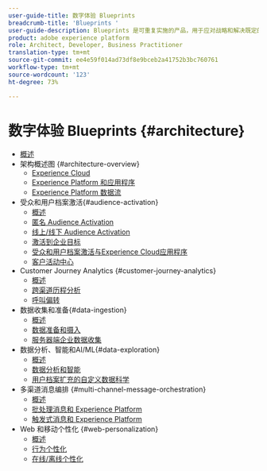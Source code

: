 ```yaml
---
user-guide-title: 数字体验 Blueprints
breadcrumb-title: 'Blueprints '
user-guide-description: Blueprints 是可重复实施的产品，用于应对战略和解决既定的业务问题，并包含架构图、技术注意事项和相关文档链接。
product: adobe experience platform
role: Architect, Developer, Business Practitioner
translation-type: tm+mt
source-git-commit: ee4e59f014ad73df8e9bceb2a41752b3bc760761
workflow-type: tm+mt
source-wordcount: '123'
ht-degree: 73%

---
```


# 数字体验 Blueprints {#architecture}

+ [概述](/help/blueprints/overview.md)
+ 架构概述图 {#architecture-overview}
   + [Experience Cloud](/help/blueprints/experience-platform/experience-cloud.md)
   + [Experience Platform 和应用程序](/help/blueprints/experience-platform/platform-applications.md)
   + [Experience Platform 数据流](/help/blueprints/experience-platform/platform-data-flow.md)
+ 受众和用户档案激活{#audience-activation}
   + [概述](/help/blueprints/audience-activation/overview.md)
   + [匿名 Audience Activation](/help/blueprints/audience-activation/anonymous.md)
   + [线上/线下 Audience Activation](/help/blueprints/audience-activation/online-offline.md)
   + [激活到企业目标](/help/blueprints/audience-activation/enterprise-destinations.md)
   + [受众和用户档案激活与Experience Cloud应用程序](/help/blueprints/audience-activation/aep+apps.md)
   + [客户活动中心 ](/help/blueprints/audience-activation/customer-activity.md)
+ Customer Journey Analytics {#customer-journey-analytics}
   + [概述](/help/blueprints/customer-journey-analytics/overview.md)
   + [跨渠道历程分析](/help/blueprints/customer-journey-analytics/digital-behavioral-data-consolidation.md)
   + [呼叫偏转](/help/blueprints/customer-journey-analytics/call-deflect.md)
+ 数据收集和准备{#data-ingestion}
   + [概述](/help/blueprints/data-ingestion/overview.md)
   + [数据准备和摄入 ](/help/blueprints/data-ingestion/ingestion.md)
   + [服务器端企业数据收集 ](/help/blueprints/data-ingestion/server-side-collection.md)
+ 数据分析、智能和AI/ML{#data-exploration}
   + [概述](/help/blueprints/data-insights/overview.md)
   + [数据分析和智能](/help/blueprints/data-insights/analysis.md)
   + [用户档案扩充的自定义数据科学 ](/help/blueprints/data-insights/data-science.md)
+ 多渠道消息编排 {#multi-channel-message-orchestration}
   + [概述](/help/blueprints/multi-channel-message-orchestration/overview.md)
   + [批处理消息和 Experience Platform](/help/blueprints/multi-channel-message-orchestration/batch-messaging.md)
   + [触发式消息和 Experience Platform](/help/blueprints/multi-channel-message-orchestration/triggered-messaging.md)
+ Web 和移动个性化 {#web-personalization}
   + [概述](/help/blueprints/web-personalization/overview.md)
   + [行为个性化](/help/blueprints/web-personalization/behavioral.md)
   + [在线/离线个性化](/help/blueprints/web-personalization/online-offline.md)

